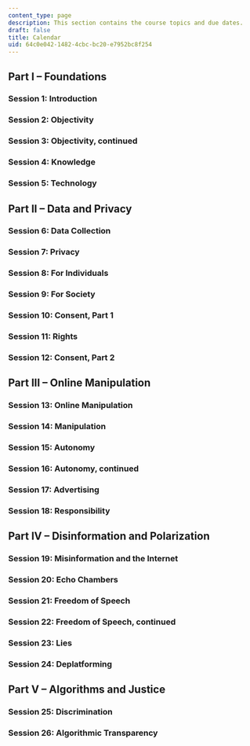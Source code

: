 ```yaml
---
content_type: page
description: This section contains the course topics and due dates.
draft: false
title: Calendar
uid: 64c0e042-1482-4cbc-bc20-e7952bc8f254
---
```

## Part I – Foundations

### Session 1: Introduction

### Session 2: Objectivity

### Session 3: Objectivity, continued

### Session 4: Knowledge

### Session 5: Technology

## Part II – Data and Privacy

### Session 6: Data Collection

### Session 7: Privacy

### Session 8: For Individuals

### Session 9: For Society

### Session 10: Consent, Part 1

### Session 11: Rights

### Session 12: Consent, Part 2

## Part III – Online Manipulation

### Session 13: Online Manipulation

### Session 14: Manipulation

### Session 15: Autonomy

### Session 16: Autonomy, continued

### Session 17: Advertising

### Session 18: Responsibility

## Part IV – Disinformation and Polarization

### Session 19: Misinformation and the Internet

### Session 20: Echo Chambers

### Session 21: Freedom of Speech

### Session 22: Freedom of Speech, continued

### Session 23: Lies

### Session 24: Deplatforming

## Part V – Algorithms and Justice

### Session 25: Discrimination

### Session 26: Algorithmic Transparency